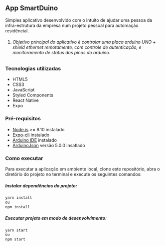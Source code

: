 ## App SmartDuino

Simples aplicativo desenvolvido com o intuito de ajudar uma pessoa da infra-estrutura da empresa num projeto pessoal para automação residêncial.

1. ###### Objetivo principal do aplicativo é controlar uma placa arduino UNO + shield ethernet remotamente, com controle de autenticação, e monitoramento de status dos pinos do arduino.

### Tecnologias utilizadas
- HTML5
- CSS3
- JavaScript
- Styled Components
- React Native
- Expo

### Pré-requisitos
- [Node.js](https://nodejs.org "Node.js") >= 8.10 instalado
- [Expo-cli](https://docs.expo.io/versions/latest/workflow/expo-cli/) instalado
- [Arduino IDE](https://www.arduino.cc/en/main/software) instalado
- [ArduinoJson](https://arduinojson.org/) versão 5.0.0 insatlado

### Como executar
Para executar a aplicação em ambiente local, clone este repositório, abra o diretório do projeto no terminal e execute os seguintes comandos:

##### Instalar dependências do projeto:
```sh
yarn install
ou
npm install
```

##### Executar projeto em modo de desenvolvimento:
```sh
yarn start
ou
npm start
```